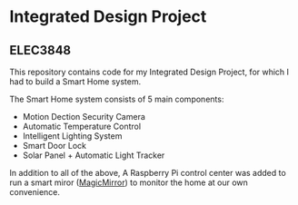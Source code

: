 # Integrated Design Project

## ELEC3848

This repository contains code for my Integrated Design Project, for which I had to build a Smart Home system. 

The Smart Home system consists of 5 main components:

- Motion Dection Security Camera
- Automatic Temperature Control
- Intelligent Lighting System
- Smart Door Lock
- Solar Panel + Automatic Light Tracker

In addition to all of the above, A Raspberry Pi control center was added to run a smart miror ([MagicMirror]()) to monitor the 
home at our own convenience.
